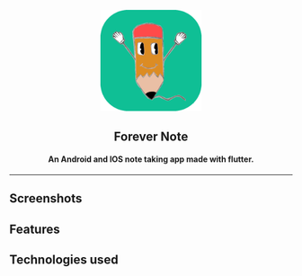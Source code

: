 <p align="center"><img src="./assets/images/note_fill.png" width="180"/></p>

<h2 align="center"><b>Forever Note</b></h2>

<h4 align="center">An Android and IOS note taking app made with flutter.</h4>

<hr/>

## Screenshots

## Features

## Technologies used
